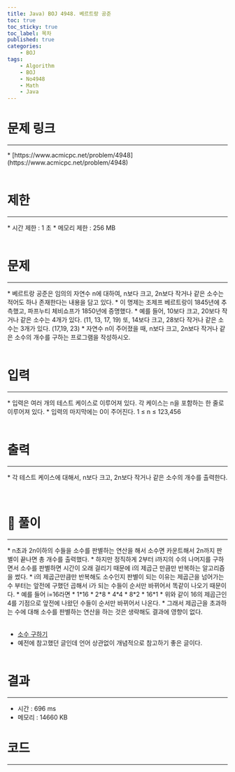 ```yaml
---
title: Java) BOJ 4948. 베르트랑 공준
toc: true
toc_sticky: true
toc_label: 목차
published: true
categories:
    - BOJ
tags:
    - Algorithm
    - BOJ
    - No4948
    - Math
    - Java
---
```


# 문제 링크
<hr>
* [https://www.acmicpc.net/problem/4948](https://www.acmicpc.net/problem/4948)<br><br>
 
# 제한
<hr>
* 시간 제한 : 1 초
* 메모리 제한 : 256 MB<br><br>

# 문제
<hr>
* 베르트랑 공준은 임의의 자연수 n에 대하여, n보다 크고, 2n보다 작거나 같은 소수는 적어도 하나 존재한다는 내용을 담고 있다.
 * 이 명제는 조제프 베르트랑이 1845년에 추측했고, 파프누티 체비쇼프가 1850년에 증명했다.
 * 예를 들어, 10보다 크고, 20보다 작거나 같은 소수는 4개가 있다. (11, 13, 17, 19) 또, 14보다 크고, 28보다 작거나 같은 소수는 3개가 있다. (17,19, 23)
 * 자연수 n이 주어졌을 때, n보다 크고, 2n보다 작거나 같은 소수의 개수를 구하는 프로그램을 작성하시오.<br><br>

# 입력
<hr>
* 입력은 여러 개의 테스트 케이스로 이루어져 있다. 각 케이스는 n을 포함하는 한 줄로 이루어져 있다.
 * 입력의 마지막에는 0이 주어진다. 1 ≤ n ≤ 123,456<br><br>

# 출력
<hr>
* 각 테스트 케이스에 대해서, n보다 크고, 2n보다 작거나 같은 소수의 개수를 출력한다.<br><br><br>

# 👀 풀이
<hr>
* n초과 2n이하의 수들을 소수를 판별하는 연산을 해서 소수면 카운트해서 2n까지 판별이 끝나면 총 개수를 출력했다.
 * 하지만 정직하게 2부터 i까지의 수의 나머지를 구하면서 소수를 판별하면 시간이 오래 걸리기 때문에 i의 제곱근 만큼만 반복하는 알고리즘을 썼다.
 * i의 제곱근만큼만 반복해도 소수인지 판별이 되는 이유는 제곱근을 넘어가는 수 부터는 앞전에 구했던 곱해서 i가 되는 수들이 순서만 바뀌어서 똑같이 나오기 때문이다.
 * 예를 들어 i=16라면
 * 1*16
 * 2*8
 * 4*4
 * 8*2
 * 16*1
 * 위와 같이 16의 제곱근인 4를 기점으로 앞전에 나왔던 수들이 순서만 바뀌어서 나온다. 
 * 그래서 제곱근을 초과하는 수에 대해 소수를 판별하는 연산을 하는 것은 생략해도 결과에 영향이 없다.<br><br>
 
 * [소수 구하기](https://notepad96.tistory.com/entry/C-%EC%86%8C%EC%88%98-%ED%8C%90%EB%B3%84%ED%95%98%EA%B8%B0)
 * 예전에 참고했던 글인데 언어 상관없이 개념적으로 참고하기 좋은 글이다.<br><br>
 
# 결과 
<hr>

 * 시간 : 696 ms
 * 메모리 : 14660 KB
 
# 코드
<hr>

<script src="https://gist.github.com/miro7923/aefd8a5c816d3e500f28493fdae88fbe.js"></script>
